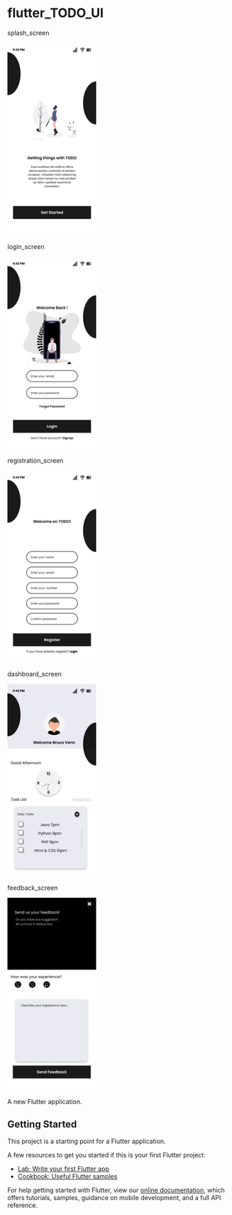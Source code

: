 # flutter_TODO_UI

splash_screen

<img src="https://github.com/Bhismydv/flutter_TODO_UI/blob/main/splash%20screen.png" width="200" title="hover text">

login_screen

<img src="https://github.com/Bhismydv/flutter_TODO_UI/blob/main/login%20screen.png" width="200" title="hover text">

registration_screen

<img src="https://github.com/Bhismydv/flutter_TODO_UI/blob/main/registration%20screen.png" width="200" title="hover text">

dashboard_screen

<img src="https://github.com/Bhismydv/flutter_TODO_UI/blob/main/dashboard.png" width="200" title="hover text">

feedback_screen

<img src="https://github.com/Bhismydv/flutter_TODO_UI/blob/main/feedback.png" width="200" title="hover text">


A new Flutter application.

## Getting Started

This project is a starting point for a Flutter application.

A few resources to get you started if this is your first Flutter project:

- [Lab: Write your first Flutter app](https://flutter.dev/docs/get-started/codelab)
- [Cookbook: Useful Flutter samples](https://flutter.dev/docs/cookbook)

For help getting started with Flutter, view our
[online documentation](https://flutter.dev/docs), which offers tutorials,
samples, guidance on mobile development, and a full API reference.
